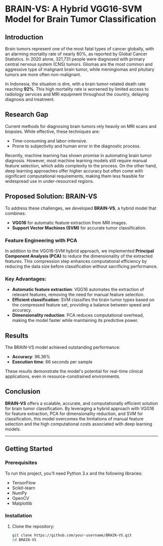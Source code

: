 # BRAIN-VS: A Hybrid VGG16-SVM Model for Brain Tumor Classification

## Introduction

Brain tumors represent one of the most fatal types of cancer globally, with an alarming mortality rate of nearly 80%, as reported by Global Cancer Statistics. In 2020 alone, 321,731 people were diagnosed with primary central nervous system (CNS) tumors. Gliomas are the most common and aggressive type of malignant brain tumor, while meningiomas and pituitary tumors are more often non-malignant.

In Indonesia, the situation is dire, with a brain tumor-related death rate reaching **92%**. This high mortality rate is worsened by limited access to radiology services and MRI equipment throughout the country, delaying diagnosis and treatment.

## Research Gap

Current methods for diagnosing brain tumors rely heavily on MRI scans and biopsies. While effective, these techniques are:
- Time-consuming and labor-intensive.
- Prone to subjectivity and human error in the diagnostic process.

Recently, machine learning has shown promise in automating brain tumor diagnosis. However, most machine learning models still require manual feature selection, which adds complexity to the process. On the other hand, deep learning approaches offer higher accuracy but often come with significant computational requirements, making them less feasible for widespread use in under-resourced regions.

## Proposed Solution: BRAIN-VS

To address these challenges, we developed **BRAIN-VS**, a hybrid model that combines:
- **VGG16** for automatic feature extraction from MRI images.
- **Support Vector Machines (SVM)** for accurate tumor classification.

### Feature Engineering with PCA
In addition to the VGG16-SVM hybrid approach, we implemented **Principal Component Analysis (PCA)** to reduce the dimensionality of the extracted features. This compression step enhances computational efficiency by reducing the data size before classification without sacrificing performance.

### Key Advantages:
- **Automatic feature extraction**: VGG16 automates the extraction of relevant features, removing the need for manual feature selection.
- **Efficient classification**: SVM classifies the brain tumor types based on the compressed feature set, providing a balance between speed and accuracy.
- **Dimensionality reduction**: PCA reduces computational overhead, making the model faster while maintaining its predictive power.

## Results

The BRAIN-VS model achieved outstanding performance:
- **Accuracy**: 96.36%
- **Execution time**: 66 seconds per sample

These results demonstrate the model's potential for real-time clinical applications, even in resource-constrained environments.

## Conclusion

**BRAIN-VS** offers a scalable, accurate, and computationally efficient solution for brain tumor classification. By leveraging a hybrid approach with VGG16 for feature extraction, PCA for dimensionality reduction, and SVM for classification, this model overcomes the limitations of manual feature selection and the high computational costs associated with deep learning models.

---

## Getting Started

### Prerequisites

To run this project, you'll need Python 3.x and the following libraries:
- TensorFlow
- Scikit-learn
- NumPy
- OpenCV
- Matplotlib

### Installation

1. Clone the repository:
   ```bash
   git clone https://github.com/your-username/BRAIN-VS.git
   cd BRAIN-VS
